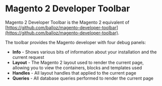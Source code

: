 Magento 2 Developer Toolbar
===========================

Magento 2 Developer Toolbar is the Magento 2 equivalent of [https://github.com/balloz/magento-developer-toolbar](https://github.com/balloz/magento-developer-toolbar).

The toolbar provides the Magento developer with four debug panels:

 * **Info** - Shows various bits of information about your installation and the current request
 * **Layout** - The Magento 2 layout used to render the current page, allowing you to view the containers, blocks and templates used
 * **Handles** - All layout handles that applied to the current page
 * **Queries** - All database queries performed to render the current page